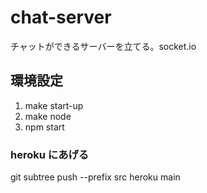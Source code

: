 # chat-server

チャットができるサーバーを立てる。socket.io

## 環境設定
1. make start-up
2. make node
3. npm start

### heroku にあげる

git subtree push --prefix src heroku main
